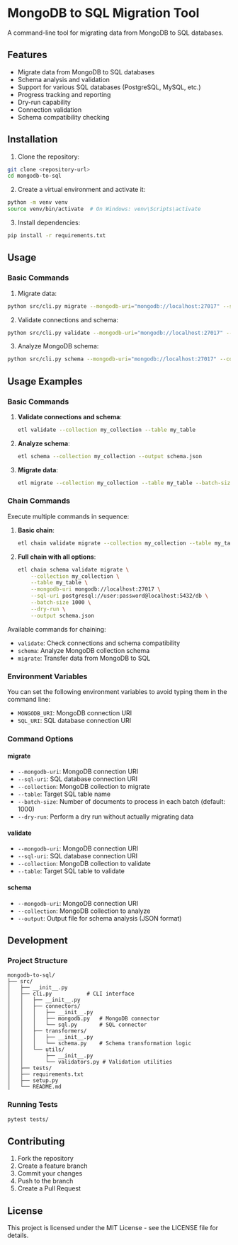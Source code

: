 # MongoDB to SQL Migration Tool

A command-line tool for migrating data from MongoDB to SQL databases.

## Features

- Migrate data from MongoDB to SQL databases
- Schema analysis and validation
- Support for various SQL databases (PostgreSQL, MySQL, etc.)
- Progress tracking and reporting
- Dry-run capability
- Connection validation
- Schema compatibility checking

## Installation

1. Clone the repository:
```bash
git clone <repository-url>
cd mongodb-to-sql
```

2. Create a virtual environment and activate it:
```bash
python -m venv venv
source venv/bin/activate  # On Windows: venv\Scripts\activate
```

3. Install dependencies:
```bash
pip install -r requirements.txt
```

## Usage

### Basic Commands

1. Migrate data:
```bash
python src/cli.py migrate --mongodb-uri="mongodb://localhost:27017" --sql-uri="postgresql://user:password@localhost:5432/db" --collection="users" --table="users"
```

2. Validate connections and schema:
```bash
python src/cli.py validate --mongodb-uri="mongodb://localhost:27017" --sql-uri="postgresql://user:password@localhost:5432/db" --collection="users" --table="users"
```

3. Analyze MongoDB schema:
```bash
python src/cli.py schema --mongodb-uri="mongodb://localhost:27017" --collection="users" --output="schema.json"
```

## Usage Examples

### Basic Commands

1. **Validate connections and schema**:
   ```bash
   etl validate --collection my_collection --table my_table
   ```

2. **Analyze schema**:
   ```bash
   etl schema --collection my_collection --output schema.json
   ```

3. **Migrate data**:
   ```bash
   etl migrate --collection my_collection --table my_table --batch-size 1000
   ```

### Chain Commands

Execute multiple commands in sequence:

1. **Basic chain**:
   ```bash
   etl chain validate migrate --collection my_collection --table my_table
   ```

2. **Full chain with all options**:
   ```bash
   etl chain schema validate migrate \
       --collection my_collection \
       --table my_table \
       --mongodb-uri mongodb://localhost:27017 \
       --sql-uri postgresql://user:password@localhost:5432/db \
       --batch-size 1000 \
       --dry-run \
       --output schema.json
   ```

Available commands for chaining:
- `validate`: Check connections and schema compatibility
- `schema`: Analyze MongoDB collection schema
- `migrate`: Transfer data from MongoDB to SQL


### Environment Variables

You can set the following environment variables to avoid typing them in the command line:

- `MONGODB_URI`: MongoDB connection URI
- `SQL_URI`: SQL database connection URI

### Command Options

#### migrate
- `--mongodb-uri`: MongoDB connection URI
- `--sql-uri`: SQL database connection URI
- `--collection`: MongoDB collection to migrate
- `--table`: Target SQL table name
- `--batch-size`: Number of documents to process in each batch (default: 1000)
- `--dry-run`: Perform a dry run without actually migrating data

#### validate
- `--mongodb-uri`: MongoDB connection URI
- `--sql-uri`: SQL database connection URI
- `--collection`: MongoDB collection to validate
- `--table`: Target SQL table to validate

#### schema
- `--mongodb-uri`: MongoDB connection URI
- `--collection`: MongoDB collection to analyze
- `--output`: Output file for schema analysis (JSON format)

## Development

### Project Structure

```
mongodb-to-sql/
├── src/
│   ├── __init__.py
│   ├── cli.py           # CLI interface
│   │   ├── __init__.py
│   │   ├── connectors/
│   │   │   ├── __init__.py
│   │   │   ├── mongodb.py   # MongoDB connector
│   │   │   └── sql.py       # SQL connector
│   │   ├── transformers/
│   │   │   ├── __init__.py
│   │   │   └── schema.py    # Schema transformation logic
│   │   └── utils/
│   │       ├── __init__.py
│   │       └── validators.py # Validation utilities
│   ├── tests/
│   ├── requirements.txt
│   ├── setup.py
│   └── README.md
```

### Running Tests

```bash
pytest tests/
```

## Contributing

1. Fork the repository
2. Create a feature branch
3. Commit your changes
4. Push to the branch
5. Create a Pull Request

## License

This project is licensed under the MIT License - see the LICENSE file for details. 